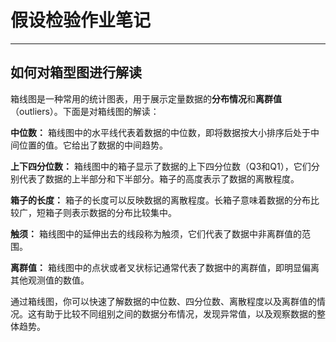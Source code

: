 # 假设检验作业笔记

----

## 如何对箱型图进行解读

箱线图是一种常用的统计图表，用于展示定量数据的**分布情况**和**离群值**（outliers）。下面是对箱线图的解读：

 **中位数：** 箱线图中的水平线代表着数据的中位数，即将数据按大小排序后处于中间位置的值。它给出了数据的中间趋势。

**上下四分位数：** 箱线图中的箱子显示了数据的上下四分位数（Q3和Q1），它们分别代表了数据的上半部分和下半部分。箱子的高度表示了数据的离散程度。

**箱子的长度：** 箱子的长度可以反映数据的离散程度。长箱子意味着数据的分布比较广，短箱子则表示数据的分布比较集中。

**触须：** 箱线图中的延伸出去的线段称为触须，它们代表了数据中非离群值的范围。

**离群值：** 箱线图中的点状或者叉状标记通常代表了数据中的离群值，即明显偏离其他观测值的数值。

通过箱线图，你可以快速了解数据的中位数、四分位数、离散程度以及离群值的情况。这有助于比较不同组别之间的数据分布情况，发现异常值，以及观察数据的整体趋势。





